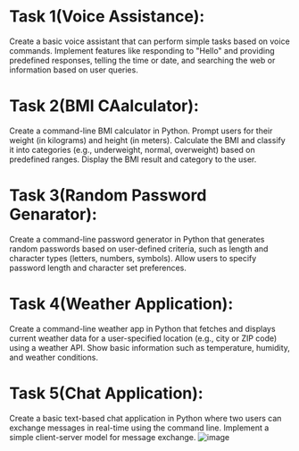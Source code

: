 Task 1(Voice Assistance):
==
Create a basic voice assistant that can perform simple tasks based on voice commands. Implement features like responding to "Hello" and providing predefined responses, telling the time or date, and searching the web or information based on user queries.


Task 2(BMI CAalculator):
===
Create a command-line BMI calculator in Python. Prompt users for their weight (in kilograms) and height (in meters). Calculate the BMI and classify it into categories (e.g., underweight, normal, overweight) based on predefined ranges. Display the BMI result and category to the user.


Task 3(Random Password Genarator):
==
Create a command-line password generator in Python that generates random passwords based on user-defined criteria, such as length and character types (letters, numbers, symbols). Allow users to specify password length and character set preferences.

Task 4(Weather Application):
==
Create a command-line weather app in Python that fetches and displays current weather data for a user-specified location (e.g., city or ZIP code) using a weather API. Show basic information such as temperature, humidity, and weather conditions.

Task 5(Chat Application):
==
Create a basic text-based chat application in Python where two users can exchange messages in real-time using the command line. Implement a simple client-server model for message exchange.
![image](https://github.com/sarthak9912/OIBSIP/assets/158767826/36d1dc89-a1c0-46cb-89f7-f9bf71fad39d)

